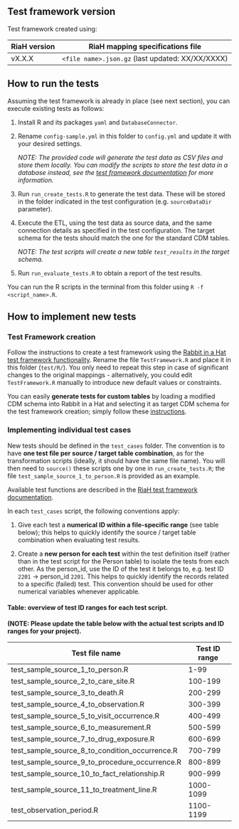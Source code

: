 ## Test framework version

Test framework created using:

| RiaH version | RiaH mapping specifications file |
| --- | --- |
| vX.X.X | `<file name>.json.gz` (last updated: XX/XX/XXXX) |

## How to run the tests

Assuming the test framework is already in place (see next section), you can execute existing tests as follows:

1. Install R and its packages `yaml` and `DatabaseConnector`.
2. Rename `config-sample.yml` in this folder to `config.yml` and update it with your desired settings.
    
    *NOTE: The provided code will generate the test data as CSV files and store them locally. 
    You can modify the scripts to store the test data in a database instead, see the 
    [test framework documentation](http://ohdsi.github.io/WhiteRabbit/riah_test_framework.html#generate_test_data)
    for more information.*
    
3. Run `run_create_tests.R` to generate the test data. These will be stored in the folder
indicated in the test configuration (e.g. `sourceDataDir` parameter).
4. Execute the ETL, using the test data as source data, 
and the same connection details as specified in the test configuration. 
The target schema for the tests should match the one for the standard CDM tables.

    *NOTE: The test scripts will create a new table `test_results` in the target schema.*
    
5. Run `run_evaluate_tests.R` to obtain a report of the test results.

You can run the R scripts in the terminal from this folder using `R -f <script_name>.R`.

## How to implement new tests

### Test Framework creation

Follow the instructions to create a test framework using the 
[Rabbit in a Hat test framework functionality](http://ohdsi.github.io/WhiteRabbit/riah_test_framework.html#creating_the_testing_framework).
Rename the file `TestFramework.R` and place it in this folder (`test/R/`).
You only need to repeat this step in case of significant changes to the original mappings - alternatively, you could edit `TestFramework.R` manually to introduce new default values or constraints.

You can easily **generate tests for custom tables** by loading a modified CDM schema into Rabbit in a Hat 
and selecting it as target CDM schema for the test framework creation; simply follow these 
[instructions](http://ohdsi.github.io/WhiteRabbit/RabbitInAHat.html#loading_in_a_custom_cdm).

### Implementing individual test cases

New tests should be defined in the `test_cases` folder.
The convention is to have **one test file per source / target table combination**, as for the transformation scripts (ideally, it should have the same file name).
You will then need to `source()` these scripts one by one in `run_create_tests.R`;
the file `test_sample_source_1_to_person.R` is provided as an example.

Available test functions are described in the [RiaH test framework documentation](http://ohdsi.github.io/WhiteRabbit/riah_test_framework.html).

In each `test_cases` script, the following conventions apply:
1. Give each test a **numerical ID within a file-specific range** (see table below); 
this helps to quickly identify the source / target table combination when evaluating test results.

2. Create a **new person for each test** within the test definition itself (rather than in the test script for the Person table) to isolate the tests from each other. 
As the person_id, use the ID of the test it belongs to, e.g. test ID `2201` -> person_id `2201`. 
This helps to quickly identify the records related to a specific (failed) test.
This convention should be used for other numerical variables whenever applicable.


#### Table: overview of test ID ranges for each test script.

**(NOTE: Please update the table below with the actual test scripts and ID ranges for your project).**

| Test file name | Test ID range |
| --- | --- |
| test_sample_source_1_to_person.R | 1-99 |
| test_sample_source_2_to_care_site.R | 100-199 |
| test_sample_source_3_to_death.R | 200-299 |
| test_sample_source_4_to_observation.R | 300-399 |
| test_sample_source_5_to_visit_occurrence.R | 400-499 |
| test_sample_source_6_to_measurement.R | 500-599 |
| test_sample_source_7_to_drug_exposure.R | 600-699 |
| test_sample_source_8_to_condition_occurrence.R | 700-799 |
| test_sample_source_9_to_procedure_occurrence.R | 800-899 |
| test_sample_source_10_to_fact_relationship.R | 900-999 |
| test_sample_source_11_to_treatment_line.R | 1000-1099 |
| test_observation_period.R | 1100-1199 |
